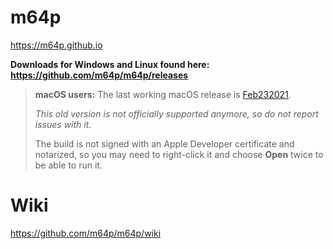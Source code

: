# m64p
https://m64p.github.io

**Downloads for Windows and Linux found here: https://github.com/m64p/m64p/releases**

> **macOS users:** The last working macOS release is [Feb232021](https://github.com/m64p/m64p/releases/tag/Feb232021).
>
> *This old version is not officially supported anymore, so do not report issues with it.*
>
> The build is not signed with an Apple Developer certificate and notarized,
> so you may need to right-click it and choose **Open** twice to be able to run it.

# Wiki
https://github.com/m64p/m64p/wiki
